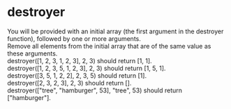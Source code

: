 # destroyer
You will be provided with an initial array (the first argument in the destroyer function), followed by one or more arguments. <br />
Remove all elements from the initial array that are of the same value as these arguments.<br />
destroyer([1, 2, 3, 1, 2, 3], 2, 3) should return [1, 1].<br />
destroyer([1, 2, 3, 5, 1, 2, 3], 2, 3) should return [1, 5, 1].<br />
destroyer([3, 5, 1, 2, 2], 2, 3, 5) should return [1].<br />
destroyer([2, 3, 2, 3], 2, 3) should return [].<br />
destroyer(["tree", "hamburger", 53], "tree", 53) should return ["hamburger"].
